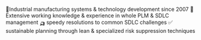 🏅Industrial manufacturing systems & technology development since 2007 
🎯 Extensive working knowledge & experience in whole PLM & SDLC management
🛺 speedy resolutions to common SDLC challenges 
✅ sustainable planning through lean & specialized risk suppression techniques
